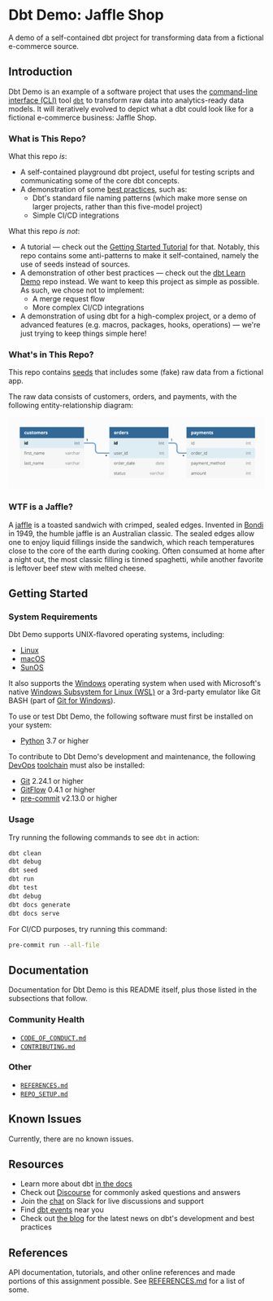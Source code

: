 # Dbt Demo: Jaffle Shop

A demo of a self-contained dbt project for transforming data from a fictional
e-commerce source.

## Introduction

Dbt Demo is an example of a software project that uses the [command-line
interface (CLI)][CLI] tool [`dbt`][dbt] to transform raw data into analytics-ready data
models. It will iteratively evolved to depict what a dbt could look like for a
fictional e-commerce business: Jaffle Shop.

### What is This Repo?

What this repo _is_:

- A self-contained playground dbt project, useful for testing scripts and
  communicating some of the core dbt concepts.
- A demonstration of some [best practices][best practices], such as:
  - Dbt's standard file naming patterns (which make more sense on larger
    projects, rather than this five-model project)
  - Simple CI/CD integrations

What this repo _is not_:

- A tutorial — check out the [Getting Started Tutorial][tutorial] for that. Notably, this
  repo contains some anti-patterns to make it self-contained, namely the use of
  seeds instead of sources.
- A demonstration of other best practices — check out the [dbt Learn Demo][demo] repo
  instead. We want to keep this project as simple as possible. As such, we chose
  not to implement:
  - A merge request flow
  - More complex CI/CD integrations
- A demonstration of using dbt for a high-complex project, or a demo of advanced
  features (e.g. macros, packages, hooks, operations) — we're just trying to keep
  things simple here!

### What's in This Repo?

This repo contains [seeds][seeds] that includes some (fake) raw data from a fictional
app.

The raw data consists of customers, orders, and payments, with the following
entity-relationship diagram:

![Jaffle Shop ERD][ERD]

### WTF is a Jaffle?

A [jaffle][jaffle] is a toasted sandwich with crimped, sealed edges. Invented in [Bondi][Bondi] in
1949, the humble jaffle is an Australian classic. The sealed edges allow one to
enjoy liquid fillings inside the sandwich, which reach temperatures close to the
core of the earth during cooking. Often consumed at home after a night out, the
most classic filling is tinned spaghetti, while another favorite is leftover
beef stew with melted cheese.

## Getting Started

### System Requirements

Dbt Demo supports UNIX-flavored operating systems, including:

- [Linux][Linux]
- [macOS][macOS]
- [SunOS][SunOS]

It also supports the [Windows][Windows] operating system when used with
Microsoft's native [Windows Subsystem for Linux (WSL)][WSL] or a 3rd-party emulator
like Git BASH (part of [Git for Windows][Git for Windows]).

To use or test Dbt Demo, the following software must first be installed on your
system:

- [Python][Python] 3.7 or higher

To contribute to Dbt Demo's development and maintenance, the following [DevOps][DevOps]
[toolchain][toolchain] must also be installed:

- [Git][Git] 2.24.1 or higher
- [GitFlow][GitFlow] 0.4.1 or higher
- [pre-commit][pre-commit] v2.13.0 or higher

### Usage

Try running the following commands to see `dbt` in action:

```bash
dbt clean
dbt debug
dbt seed
dbt run
dbt test
dbt debug
dbt docs generate
dbt docs serve
```

For CI/CD purposes, try running this command:

```bash
pre-commit run --all-file
```

## Documentation

Documentation for Dbt Demo is this README itself, plus those listed in the
subsections that follow.

### Community Health

- [`CODE_OF_CONDUCT.md`](CODE_OF_CONDUCT.md)
- [`CONTRIBUTING.md`](CONTRIBUTING.md)

### Other

- [`REFERENCES.md`](REFERENCES.md)
- [`REPO_SETUP.md`](REPO_SETUP.md)

## Known Issues

Currently, there are no known issues.

## Resources

- Learn more about dbt [in the docs](https://docs.getdbt.com/docs/introduction)
- Check out [Discourse](https://discourse.getdbt.com/) for commonly asked questions and answers
- Join the [chat](https://community.getdbt.com/) on Slack for live discussions and support
- Find [dbt events](https://events.getdbt.com) near you
- Check out [the blog](https://blog.getdbt.com/) for the latest news on dbt's development and best practices

## References

API documentation, tutorials, and other online references and made portions of
this assignment possible. See [REFERENCES.md](REFERENCES.md) for a list of some.

[best practices]: https://docs.getdbt.com/guides/best-practices
[Bondi]: https://en.wikipedia.org/wiki/Bondi,_New_South_Wales
[CLI]: https://en.wikipedia.org/wiki/Command-line_interface
[dbt]: https://www.getdbt.com
[demo]: https://github.com/dbt-labs/dbt-learn-demo
[DevOps]: https://en.wikipedia.org/wiki/DevOps
[ERD]: etc/jaffle_shop_erd.png
[Git]: https://git-scm.com
[Git for Windows]: https://gitforwindows.org
[GitFlow]: https://github.com/nvie/gitflow
[jaffle]: https://australianfoodtimeline.com.au/jaffle-craze
[Linux]: https://www.linuxfoundation.org
[macOS]: https://www.apple.com/macos
[pre-commit]: https://github.com/pre-commit/pre-commit
[Python]: https://www.python.org
[seeds]: https://docs.getdbt.com/docs/building-a-dbt-project/seeds
[SunOS]: https://en.wikipedia.org/wiki/SunOS
[toolchain]: https://en.wikipedia.org/wiki/Toolchain
[tutorial]: https://docs.getdbt.com/tutorial/setting-up
[Windows]: https://www.microsoft.com/en-us/windows
[WSL]: https://docs.microsoft.com/en-us/windows/wsl/about

